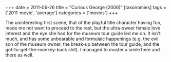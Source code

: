 +++
date = 2011-06-26
title = "Curious George (2006)"
[taxonomies]
tags = ['2011-movie', 'average']
categories = ['movies']
+++

The uninteresting first scene, that of the playful title character
having fun, made me not want to proceed to the rest, but the ultra-sweet
female love interest and the eye she had for the museum tour guide led
me on. It isn't much, and has some unbearable and formulaic happenings
(e.g. the evil son of the museum owner, the break-up between the tour
guide, and the got-to-get-the-monkey-back shit). I managed to muster a
smile here and there as well.
